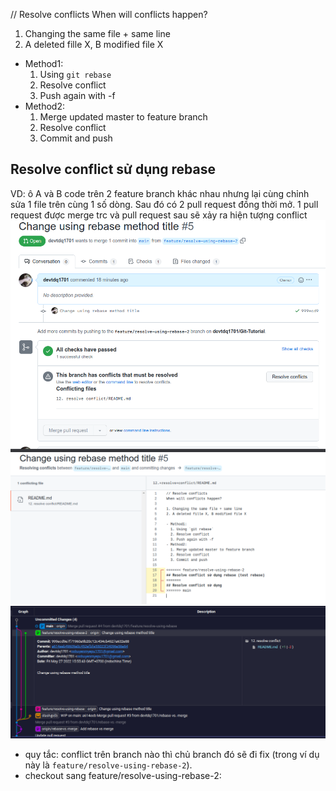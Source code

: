 // Resolve conflicts
When will conflicts happen?

1. Changing the same file + same line
2. A deleted fille X, B modified file X

- Method1:
  1. Using `git rebase`
  2. Resolve conflict
  3. Push again with -f
- Method2:
  1. Merge updated master to feature branch
  2. Resolve conflict
  3. Commit and push

## Resolve conflict sử dụng rebase

VD: ô A và B code trên 2 feature branch khác nhau nhưng lại cùng chỉnh sửa 1 file trên cùng 1 số dòng. Sau đó có 2 pull request đồng thời mở. 1 pull request được merge trc và pull request sau sẽ xảy ra hiện tượng conflict
![](imgs/conflict-1.png) ![](imgs/conflict-2.png) ![](imgs/conflict-3.png)

- quy tắc: conflict trên branch nào thì chủ branch đó sẽ đi fix (trong ví dụ này là `feature/resolve-using-rebase-2`).
- checkout sang feature/resolve-using-rebase-2:
